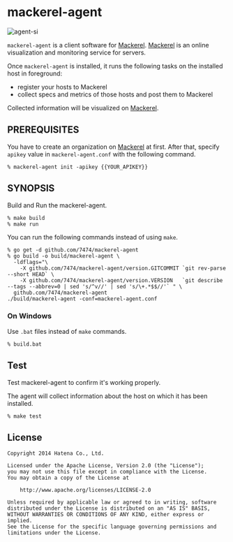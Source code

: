 mackerel-agent
===============

![agent-si](docs/images/agent-si.png "mackerel-agent")

`mackerel-agent` is a client software for [Mackerel](https://mackerel.io/).
[Mackerel](https://mackerel.io/) is an online visualization and monitoring service for servers.

Once `mackerel-agent` is installed, it runs the following tasks on the installed host in foreground:
- register your hosts to Mackerel
- collect specs and metrics of those hosts and post them to Mackerel

Collected information will be visualized on [Mackerel](https://mackerel.io/).

PREREQUISITES
-------------

You have to create an organization on [Mackerel](https://mackerel.io/) at first.
After that, specify `apikey` value in `mackerel-agent.conf` with the following command.

```
% mackerel-agent init -apikey {{YOUR_APIKEY}}
```

SYNOPSIS
--------

Build and Run the mackerel-agent.

```console
% make build
% make run
```

You can run the following commands instead of using `make`.

```console
% go get -d github.com/7474/mackerel-agent
% go build -o build/mackerel-agent \
  -ldflags="\
    -X github.com/7474/mackerel-agent/version.GITCOMMIT `git rev-parse --short HEAD` \
    -X github.com/7474/mackerel-agent/version.VERSION   `git describe --tags --abbrev=0 | sed 's/^v//' | sed 's/\+.*$$//'` " \
  github.com/7474/mackerel-agent
./build/mackerel-agent -conf=mackerel-agent.conf
```

### On Windows

Use `.bat` files instead of `make` commands.

```console
% build.bat
```

Test
----------

Test mackerel-agent to confirm it's working properly.

The agent will collect information about the host on which it has been installed.

```console
% make test
```

License
----------
```
Copyright 2014 Hatena Co., Ltd.

Licensed under the Apache License, Version 2.0 (the "License");
you may not use this file except in compliance with the License.
You may obtain a copy of the License at

    http://www.apache.org/licenses/LICENSE-2.0

Unless required by applicable law or agreed to in writing, software
distributed under the License is distributed on an "AS IS" BASIS,
WITHOUT WARRANTIES OR CONDITIONS OF ANY KIND, either express or implied.
See the License for the specific language governing permissions and
limitations under the License.
```
